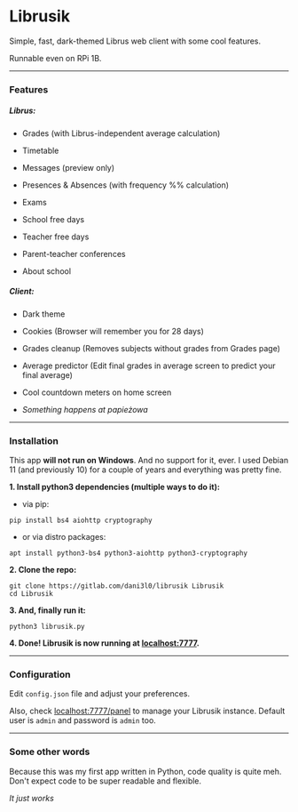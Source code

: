 # Librusik

Simple, fast, dark-themed Librus web client with some cool features.

Runnable even on RPi 1B.


-----

### Features

##### Librus:

- Grades (with Librus-independent average calculation)

- Timetable

- Messages (preview only)

- Presences & Absences (with frequency %% calculation)

- Exams

- School free days

- Teacher free days

- Parent-teacher conferences

- About school


##### Client:

- Dark theme

- Cookies (Browser will remember you for 28 days)

- Grades cleanup (Removes subjects without grades from Grades page)

- Average predictor (Edit final grades in average screen to predict your final average)

- Cool countdown meters on home screen

- _Something happens at papieżowa_

-----

### Installation

This app __will not run on Windows__. And no support for it, ever.
I used Debian 11 (and previously 10) for a couple of years and everything was pretty fine.

__1. Install python3 dependencies (multiple ways to do it):__

- via pip:
```
pip install bs4 aiohttp cryptography
```

- or via distro packages:
```
apt install python3-bs4 python3-aiohttp python3-cryptography
```


__2. Clone the repo:__
```
git clone https://gitlab.com/dani3l0/librusik Librusik
cd Librusik
```

__3. And, finally run it:__
```
python3 librusik.py
```

__4. Done! Librusik is now running at [localhost:7777](http://localhost:7777).__

-----

### Configuration

Edit `config.json` file and adjust your preferences.

Also, check [localhost:7777/panel](http://localhost:7777/panel) to manage your Librusik instance. Default user is `admin` and password is `admin` too.

-----

### Some other words

Because this was my first app written in Python, code quality is quite meh. Don't expect code to be super readable and flexible.

_It just works_

